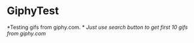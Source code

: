 # GiphyTest
*Testing gifs from giphy.com. *
*Just use search button to get first 10 gifs from giphy.com*

